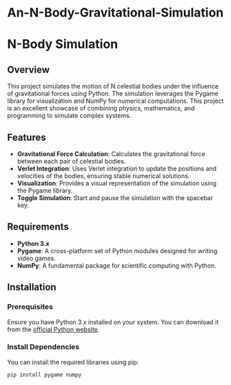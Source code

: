 # An-N-Body-Gravitational-Simulation
# N-Body Simulation

## Overview
This project simulates the motion of N celestial bodies under the influence of gravitational forces using Python. The simulation leverages the Pygame library for visualization and NumPy for numerical computations. This project is an excellent showcase of combining physics, mathematics, and programming to simulate complex systems.

## Features
- **Gravitational Force Calculation**: Calculates the gravitational force between each pair of celestial bodies.
- **Verlet Integration**: Uses Verlet integration to update the positions and velocities of the bodies, ensuring stable numerical solutions.
- **Visualization**: Provides a visual representation of the simulation using the Pygame library.
- **Toggle Simulation**: Start and pause the simulation with the spacebar key.

## Requirements
- **Python 3.x**
- **Pygame**: A cross-platform set of Python modules designed for writing video games.
- **NumPy**: A fundamental package for scientific computing with Python.

## Installation

### Prerequisites
Ensure you have Python 3.x installed on your system. You can download it from the [official Python website](https://www.python.org/downloads/).

### Install Dependencies
You can install the required libraries using pip:
```sh
pip install pygame numpy
